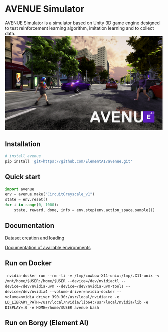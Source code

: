 # AVENUE Simulator

AVENUE Simulator is a simulator based on Unity 3D game engine designed to test reinforcement learning algorithm, imitation learning and to collect data.
![Alt text](images/AVENUE.jpg?raw=true "Title")

## Installation
```bash
# install avenue
pip install 'git+https://github.com/ElementAI/avenue.git'
```
## Quick start

```python
import avenue
env = avenue.make("CircuitGreyscale_v1")
state = env.reset()
for i in range(0, 1000):
    state, reward, done, info = env.step(env.action_space.sample())
```

## Documentation

[Dataset creation and loading](docs/DATASET.md)

[Documentation of available environments](docs/ENVIRONMENTS.md)

## Run on Docker

``` nvidia-docker run --rm -ti -v /tmp/cowbow-X11-unix:/tmp/.X11-unix -v /mnt/home/$USER:/home/$USER --device=/dev/nvidiactl --device=/dev/nvidia-uvm --device=/dev/nvidia-uvm-tools --device=/dev/nvidia4 --volume-driver=nvidia-docker --volume=nvidia_driver_390.30:/usr/local/nvidia:ro -e LD_LIBRARY_PATH=/usr/local/nvidia/lib64:/usr/local/nvidia/lib -e DISPLAY=:0 -e HOME=/home/$USER avenue bash```

## Run on Borgy (Element AI)
